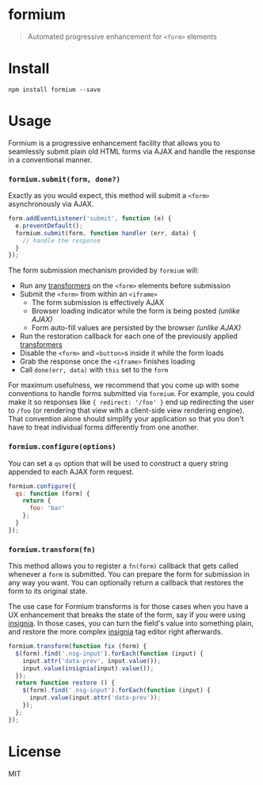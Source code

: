 # formium

> Automated progressive enhancement for `<form>` elements

# Install

```shell
npm install formium --save
```

# Usage

Formium is a progressive enhancement facility that allows you to seamlessly submit plain old HTML forms via AJAX and handle the response in a conventional manner.

### `formium.submit(form, done?)`

Exactly as you would expect, this method will submit a `<form>` asynchronously via AJAX.

```js
form.addEventListener('submit', function (e) {
  e.preventDefault();
  formium.submit(form, function handler (err, data) {
    // handle the response
  }
});
```

The form submission mechanism provided by `formium` will:

- Run any [transformers](#formiumtransformfn) on the `<form>` elements before submission
- Submit the `<form>` from within an `<iframe>`
  - The form submission is effectively AJAX
  - Browser loading indicator while the form is being posted _(unlike AJAX)_
  - Form auto-fill values are persisted by the browser _(unlike AJAX)_
- Run the restoration callback for each one of the previously applied [transformers](#formiumtransformfn)
- Disable the `<form>` and `<button>`s inside it while the form loads
- Grab the response once the `<iframe>` finishes loading
- Call `done(err, data)` with `this` set to the `form`

For maximum usefulness, we recommend that you come up with some conventions to handle forms submitted via `formium`. For example, you could make it so responses like `{ redirect: '/foo' }` end up redirecting the user to `/foo` (or rendering that view with a client-side view rendering engine). That convention alone should simplify your application so that you don't have to treat individual forms differently from one another.

### `formium.configure(options)`

You can set a `qs` option that will be used to construct a query string appended to each AJAX form request.

```js
formium.configure({
  qs: function (form) {
    return {
      foo: 'bar'
    };
  }
});
```

### `formium.transform(fn)`

This method allows you to register a `fn(form)` callback that gets called whenever a `form` is submitted. You can prepare the form for submission in any way you want. You can optionally return a callback that restores the form to its original state.

The use case for Formium transforms is for those cases when you have a UX enhancement that breaks the state of the form, say if you were using [insignia][1]. In those cases, you can turn the field's value into something plain, and restore the more complex [insignia][1] tag editor right afterwards.

```js
formium.transform(function fix (form) {
  $(form).find('.nsg-input').forEach(function (input) {
    input.attr('data-prev', input.value());
    input.value(insignia(input).value());
  });
  return function restore () {
    $(form).find('.nsg-input').forEach(function (input) {
      input.value(input.attr('data-prev'));
    });
  };
});
```

# License

MIT

[1]: https://github.com/bevacqua/insignia
